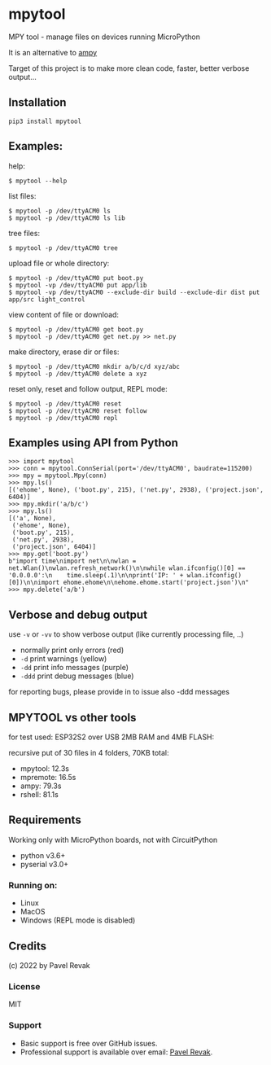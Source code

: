 # mpytool

MPY tool - manage files on devices running MicroPython

It is an alternative to [ampy](https://github.com/scientifichackers/ampy)

Target of this project is to make more clean code, faster, better verbose output...

## Installation

```
pip3 install mpytool
```

## Examples:

help:
```
$ mpytool --help
```

list files:
```
$ mpytool -p /dev/ttyACM0 ls
$ mpytool -p /dev/ttyACM0 ls lib
```

tree files:
```
$ mpytool -p /dev/ttyACM0 tree
```

upload file or whole directory:
```
$ mpytool -p /dev/ttyACM0 put boot.py
$ mpytool -vp /dev/ttyACM0 put app/lib
$ mpytool -vp /dev/ttyACM0 --exclude-dir build --exclude-dir dist put app/src light_control
```

view content of file or download:
```
$ mpytool -p /dev/ttyACM0 get boot.py
$ mpytool -p /dev/ttyACM0 get net.py >> net.py
```

make directory, erase dir or files:
```
$ mpytool -p /dev/ttyACM0 mkdir a/b/c/d xyz/abc
$ mpytool -p /dev/ttyACM0 delete a xyz
```

reset only, reset and follow output, REPL mode:
```
$ mpytool -p /dev/ttyACM0 reset
$ mpytool -p /dev/ttyACM0 reset follow
$ mpytool -p /dev/ttyACM0 repl
```

## Examples using API from Python

```
>>> import mpytool
>>> conn = mpytool.ConnSerial(port='/dev/ttyACM0', baudrate=115200)
>>> mpy = mpytool.Mpy(conn)
>>> mpy.ls()
[('ehome', None), ('boot.py', 215), ('net.py', 2938), ('project.json', 6404)]
>>> mpy.mkdir('a/b/c')
>>> mpy.ls()
[('a', None),
 ('ehome', None),
 ('boot.py', 215),
 ('net.py', 2938),
 ('project.json', 6404)]
>>> mpy.get('boot.py')
b"import time\nimport net\n\nwlan = net.Wlan()\nwlan.refresh_network()\n\nwhile wlan.ifconfig()[0] == '0.0.0.0':\n    time.sleep(.1)\n\nprint('IP: ' + wlan.ifconfig()[0])\n\nimport ehome.ehome\n\nehome.ehome.start('project.json')\n"
>>> mpy.delete('a/b')
```

## Verbose and debug output

use `-v` or `-vv` to show verbose output (like currently processing file, ..)
- normally print only errors (red)
- `-d` print warnings (yellow)
- `-dd` print info messages (purple)
- `-ddd` print debug messages (blue)

for reporting bugs, please provide in to issue also -ddd messages

## MPYTOOL vs other tools

for test used: ESP32S2 over USB 2MB RAM and 4MB FLASH:

recursive put of 30 files in 4 folders, 70KB total:

- mpytool: 12.3s
- mpremote: 16.5s
- ampy: 79.3s
- rshell: 81.1s

## Requirements

Working only with MicroPython boards, not with CircuitPython

- python v3.6+
- pyserial v3.0+

### Running on:

- Linux
- MacOS
- Windows (REPL mode is disabled)

## Credits

(c) 2022 by Pavel Revak

### License

MIT

### Support

- Basic support is free over GitHub issues.
- Professional support is available over email: [Pavel Revak](mailto:pavel.revak@gmail.com?subject=[GitHub]%20mpytool).
